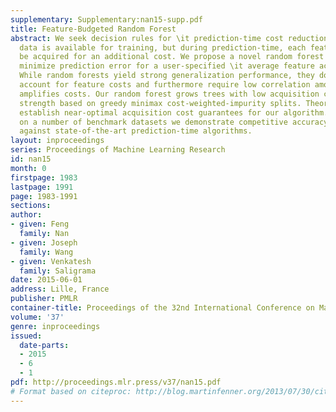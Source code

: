 ```yaml
---
supplementary: Supplementary:nan15-supp.pdf
title: Feature-Budgeted Random Forest
abstract: We seek decision rules for \it prediction-time cost reduction, where complete
  data is available for training, but during prediction-time, each feature can only
  be acquired for an additional cost. We propose a novel random forest algorithm to
  minimize prediction error for a user-specified \it average feature acquisition budget.
  While random forests yield strong generalization performance, they do not explicitly
  account for feature costs and furthermore require low correlation among trees, which
  amplifies costs. Our random forest grows trees with low acquisition cost and high
  strength based on greedy minimax cost-weighted-impurity splits. Theoretically, we
  establish near-optimal acquisition cost guarantees for our algorithm. Empirically,
  on a number of benchmark datasets we demonstrate competitive accuracy-cost curves
  against state-of-the-art prediction-time algorithms.
layout: inproceedings
series: Proceedings of Machine Learning Research
id: nan15
month: 0
firstpage: 1983
lastpage: 1991
page: 1983-1991
sections: 
author:
- given: Feng
  family: Nan
- given: Joseph
  family: Wang
- given: Venkatesh
  family: Saligrama
date: 2015-06-01
address: Lille, France
publisher: PMLR
container-title: Proceedings of the 32nd International Conference on Machine Learning
volume: '37'
genre: inproceedings
issued:
  date-parts:
  - 2015
  - 6
  - 1
pdf: http://proceedings.mlr.press/v37/nan15.pdf
# Format based on citeproc: http://blog.martinfenner.org/2013/07/30/citeproc-yaml-for-bibliographies/
---
```

